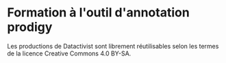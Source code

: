 # Formation à l'outil d'annotation prodigy

Les productions de Datactivist sont librement réutilisables selon les termes de la licence Creative Commons 4.0 BY-SA.
